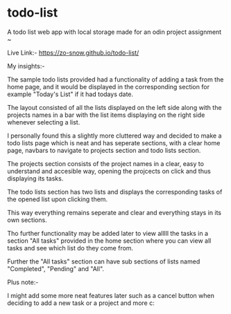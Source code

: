 # todo-list

A todo list web app with local storage made for an odin project assignment ~

Live Link:- https://zo-snow.github.io/todo-list/

My insights:- 

The sample todo lists provided had a functionality of adding a task from the home page, and it would be displayed in the corresponding section for example "Today's List" if it had todays date. 

The layout consisted of all the lists displayed on the left side along with the projects names in a bar with the list items displaying on the right side whenever selecting a list.

I personally found this a slightly more cluttered way and decided to make a todo lists page which is neat and 
has seperate sections, with a clear home page, navbars to navigate to projects section and todo lists section.

The projects section consists of the project names in a clear, easy to understand and accesible way, opening the projcects on click and thus displaying its tasks.

The todo lists section has two lists and displays the corresponding tasks of the opened list upon clicking them.

This way everything remains seperate and clear and everything stays in its own sections.

Tho further functionality may be added later to view alllll the tasks in a section "All tasks" provided in the 
home section where you can view all tasks and see which list do they come from.

Further the "All tasks" section can have sub sections of lists named "Completed", "Pending" and "All".

Plus note:-  

I might add some more neat features later such as a cancel button when deciding to add a new task
or a project and more c: 
